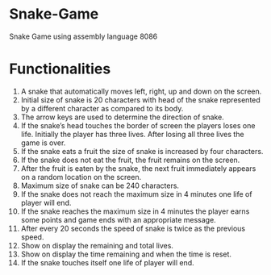# Snake-Game
Snake Game using assembly language 8086

# Functionalities
1. A snake that automatically moves left, right, up and down on the screen.
2. Initial size of snake is 20 characters with head of the snake represented by a different
   character as compared to its body.
3. The arrow keys are used to determine the direction of snake.
4. If the snake’s head touches the border of screen the players loses one life. Initially the
   player has three lives. After losing all three lives the game is over.
5. If the snake eats a fruit the size of snake is increased by four characters.
6. If the snake does not eat the fruit, the fruit remains on the screen.
7. After the fruit is eaten by the snake, the next fruit immediately appears on a random
   location on the screen.
8. Maximum size of snake can be 240 characters.
9. If the snake does not reach the maximum size in 4 minutes one life of player will end.
10. If the snake reaches the maximum size in 4 minutes the player earns some points and
    game ends with an appropriate message.
11. After every 20 seconds the speed of snake is twice as the previous speed.
12. Show on display the remaining and total lives.
13. Show on display the time remaining and when the time is reset.
14. If the snake touches itself one life of player will end.
